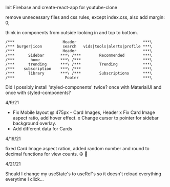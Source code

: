 Init Firebase and create-react-app for youtube-clone

remove unnecessary files and css rules, except index.css, also add margin: 0;

think in components from outside looking in and top to bottom.

<!--                         Container                          -->

    /***                     Header                             ***\
    /*** burger|icon         search   vids|tools|alerts|profile ***\
    /***                     Header                             ***\
    /***      Sidebar       ***\ /***        Recommended        ***\
    /***       home         ***\ /***                           ***\
    /***      trending      ***\ /***        Trending           ***\
    /***    subscription    ***\ /***                           ***\
    /***      library       ***\ /***        Subscriptions      ***\
    /***                      Footer                            ***\

Did I possibly install 'styled-components' twice? once with MaterialUI and once with styled-components?

4/9/21

- Fix Mobile layout @ 475px - Card Images, Header
  x Fix Card Image aspect ratio, add hover effect.
  x Change cursor to pointer for sidebar background overlay.
- Add different data for Cards

4/19/21

fixed Card Image aspect ration, added random number and round to decimal functions for view counts.
☮ 💯

4/21/21

Should I change my useState's to useRef's so it doesn't reload everything everytime I click...
